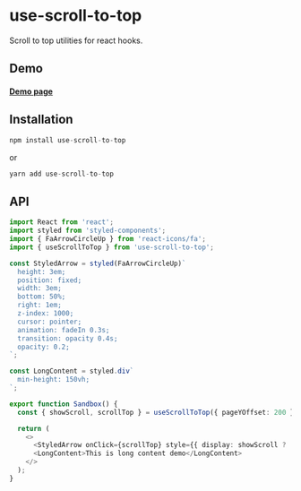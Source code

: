 # use-scroll-to-top

Scroll to top utilities for react hooks.

## Demo

<h4 align="left">
  <a href="https://use-scroll-to-top.netlify.app/" target="_blank">
    Demo page
  </a>
</h4>

## Installation

```js
npm install use-scroll-to-top
```

or

```js
yarn add use-scroll-to-top
```

## API

```typescript
import React from 'react';
import styled from 'styled-components';
import { FaArrowCircleUp } from 'react-icons/fa';
import { useScrollToTop } from 'use-scroll-to-top';

const StyledArrow = styled(FaArrowCircleUp)`
  height: 3em;
  position: fixed;
  width: 3em;
  bottom: 50%;
  right: 1em;
  z-index: 1000;
  cursor: pointer;
  animation: fadeIn 0.3s;
  transition: opacity 0.4s;
  opacity: 0.2;
`;

const LongContent = styled.div`
  min-height: 150vh;
`;

export function Sandbox() {
  const { showScroll, scrollTop } = useScrollToTop({ pageYOffset: 200 });

  return (
    <>
      <StyledArrow onClick={scrollTop} style={{ display: showScroll ? 'inline' : 'none' }} />
      <LongContent>This is long content demo</LongContent>
    </>
  );
}
```
